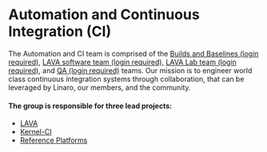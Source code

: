 # Automation and Continuous Integration (CI)

The Automation and CI team is comprised of the [Builds and Baselines (login required)](https://support.linaro.org/home), [LAVA software team (login required)](https://wiki.linaro.org/LAVA), [LAVA Lab team (login required)](https://wiki.linaro.org/%22https%3A//collaborate.linaro.org/pages/viewpage.action%3Ftitle%3DLinaro%2BLAB%26spaceKey%3DEP), and [QA (login required)](https://collaborate.linaro.org/pages/viewpage.action?pageId=47841921) teams. Our mission is to engineer world class continuous integration systems through collaboration, that can be leveraged by Linaro, our members, and the community.

#### The group is responsible for three lead projects:

- [LAVA](http://www.linaro.org/projects/lava/)
- [Kernel-CI](http://kernelci.org/)
- [Reference Platforms](https://www.linaro.org/projects/reference-platforms/)
